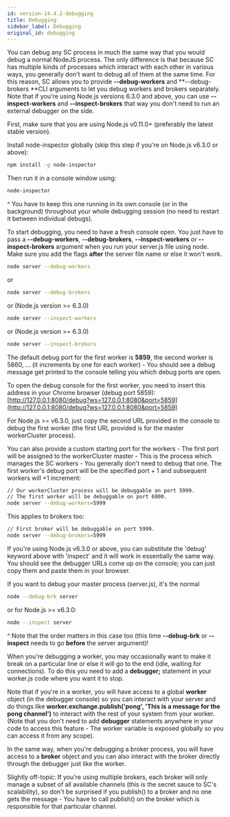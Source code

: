 ```yaml
---
id: version-14.4.2-debugging
title: Debugging
sidebar_label: Debugging
original_id: debugging
---
```


You can debug any SC process in much the same way that you would debug a normal NodeJS process.
The only difference is that because SC has multiple kinds of processes which interact with each other in
various ways, you generally don't want to debug all of them at the same time.
For this reason, SC allows you to provide **--debug-workers** and **--debug-brokers **CLI arguments
to let you debug workers and brokers separately.
Note that if you're using Node.js versions 6.3.0 and above, you can use **--inspect-workers** and **--inspect-brokers** that way you
don't need to run an external debugger on the side.

First, make sure that you are using Node.js v0.11.0+ (preferably the latest stable version).

 Install node-inspector globally (skip this step if you're on Node.js v6.3.0 or above):

 ```bash
 npm install -g node-inspector
 ```

 Then run it in a console window using:

 ```bash
 node-inspector
 ```

 ^ You have to keep this one running in its own console (or in the background) throughout your whole debugging session (no need to restart it between individual debugs).

 To start debugging, you need to have a fresh console open. You just have to pass a **--debug-workers**,
**--debug-brokers**, **--inspect-workers** or **--inspect-brokers** argument when you run your server.js
file using node. Make sure you add the flags **after** the server file name or else it won't work.

```bash
node server --debug-workers
```

or

```bash
node server --debug-brokers
```

or (Node.js version >= 6.3.0)

```bash
node server --inspect-workers
```

or (Node.js version >= 6.3.0)

```bash
node server --inspect-brokers
```

The default debug port for the first worker is **5859**, the second worker is 5860, ... (it increments by one for each worker) - You should see a debug message get printed to the console telling you which debug ports are open.

To open the debug console for the first worker, you need to insert this address in your Chrome browser (debug port 5859):
[http://127.0.0.1:8080/debug?ws=127.0.0.1:8080&port=5859](http://127.0.0.1:8080/debug?ws=127.0.0.1:8080&port=5859)

For Node.js >= v6.3.0, just copy the second URL provided in the console to debug the first worker (the first URL provided is for the master workerCluster process).

You can also provide a custom starting port for the workers - The first port will be assigned to the workerCluster master - This is the process
which manages the SC workers - You generally don't need to debug that one. The first worker's debug port will be the specified port + 1
and subsequent workers will +1 increment:

```bash
// Our workerCluster process will be debuggable on port 5999.
// The first worker will be debuggable on port 6000.
node server --debug-workers=5999
```

This applies to brokers too:

```bash
// First broker will be debuggable on port 5999.
node server --debug-brokers=5999
```

If you're using Node.js v6.3.0 or above, you can substitute the 'debug' keyword above with 'inspect' and it will work in essentially the same way.
You should see the debugger URLs come up on the console; you can just copy them and paste them in your browser.

If you want to debug your master process (server.js), it's the normal

```bash
node --debug-brk server
```

or for Node.js >= v6.3.0:

```bash
node --inspect server
```

^ Note that the order matters in this case too (this time **--debug-brk** or **--inspect** needs to go **before** the server argument)!

When you're debugging a worker, you may occasionally want to make it break on a particular line or else it will go to the end (idle, waiting for connections).
To do this you need to add a **debugger;** statement in your worker.js code where you want it to stop.

Note that if you're in a worker, you will have access to a global **worker** object (in the debugger console) so you can interact with your server and do
things like **worker.exchange.publish('pong', 'This is a message for the pong channel')** to interact with the rest of your system from your worker.
(Note that you don't need to add **debugger** statements anywhere in your code to access this feature - The
worker variable is exposed globally so you can access it from any scope).

In the same way, when you're debugging a broker process, you will have access to a **broker** object and you can also
interact with the broker directly through the debugger just like the worker.

Slightly off-topic: If you're using multiple brokers, each broker will only manage a subset of all available channels (this is the secret sauce to SC's scalability),
so don't be surprised if you publish() to a broker and no one gets the message - You have to call publish() on the broker which is
responsible for that particular channel.